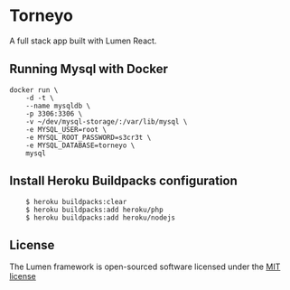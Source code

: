 # Torneyo


A full stack app built with Lumen React.

## Running Mysql with Docker
```
docker run \
    -d -t \
    --name mysqldb \
    -p 3306:3306 \
    -v ~/dev/mysql-storage/:/var/lib/mysql \
    -e MYSQL_USER=root \
    -e MYSQL_ROOT_PASSWORD=s3cr3t \
    -e MYSQL_DATABASE=torneyo \
    mysql
```

## Install Heroku Buildpacks configuration
```
    $ heroku buildpacks:clear
    $ heroku buildpacks:add heroku/php
    $ heroku buildpacks:add heroku/nodejs
```

## License

The Lumen framework is open-sourced software licensed under the [MIT license](http://opensource.org/licenses/MIT)
